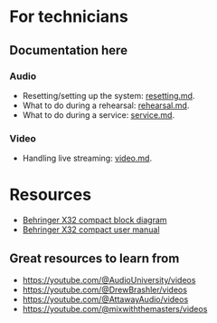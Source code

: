# For technicians

## Documentation here
### Audio
* Resetting/setting up the system: [resetting.md](resetting.md).
* What to do during a rehearsal: [rehearsal.md](rehearsal.md).
* What to do during a service: [service.md](service.md).

### Video
* Handling live streaming: [video.md](video.md).

# Resources
 * [Behringer X32 compact block diagram](assets/x32/blockdiagram.png)
 * [Behringer X32 compact user manual](https://mediadl.musictribe.com/media/sys_master/h1f/h56/8849797021726.pdf)

## Great resources to learn from
 * https://youtube.com/@AudioUniversity/videos
 * https://youtube.com/@DrewBrashler/videos
 * https://youtube.com/@AttawayAudio/videos
 * https://youtube.com/@mixwiththemasters/videos